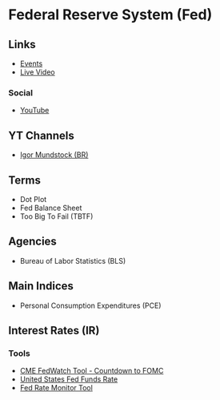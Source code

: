 # Federal Reserve System (Fed)

<!--
Copper Index

https://github.com/TianFeng-Securities/fed-rate-monitor

---
Balanço Patrimonial

Ativos:
- Treasury Bills
- Treasury Notes
- Treasury Bonds (T-bonds)
- Treasury Inflation-Protected
- Securities (TIPS)
- Mortgage Backed Securities (MBS)
- Ouro

Passivos:
- Moeda Emitida
- REPO
- Depósitos

Patr. Líq.
- Lucro

---
Ativos = Passivos + Patrimônio Líquido
-->

## Links

- [Events](/finance/events.md#usa)
- [Live Video](https://federalreserve.gov/live-broadcast.htm)

### Social

- [YouTube](https://youtube.com/user/FedReserveBoard/events)

## YT Channels

- [Igor Mundstock (BR)](https://youtube.com/c/IgorMundstock)

## Terms

- Dot Plot
- Fed Balance Sheet
- Too Big To Fail (TBTF)

## Agencies

- Bureau of Labor Statistics (BLS)

## Main Indices

- Personal Consumption Expenditures (PCE)

## Interest Rates (IR)

<!--
ECONOMICS:USINTR
-->

### Tools

- [CME FedWatch Tool - Countdown to FOMC](https://cmegroup.com/trading/interest-rates/countdown-to-fomc.html)
- [United States Fed Funds Rate](https://tradingeconomics.com/united-states/interest-rate)
- [Fed Rate Monitor Tool](https://investing.com/central-banks/fed-rate-monitor)

<!--
https://tradingeconomics.com/country-list/interest-rate
https://investidor10.com.br/
-->

<!--
FRED:PCE
FRED:FEDFUNDS

NAHB
NFCI
-->

<!--
CPI
Positive: Aumento no custo de vida (inflação)
Neutral: Nenhuma mudança na média de preços
Negative: Diminuição do custo de vida (deflação)

---
Energia (produto e serviço): 6,9%
Comida (fora e dentro de casa): 13,98%
Todos os itens (menos comida e energia) (bens e serviços): 79,13%
-->

<!--
Core CPI: Apenas bens e serviços
-->
